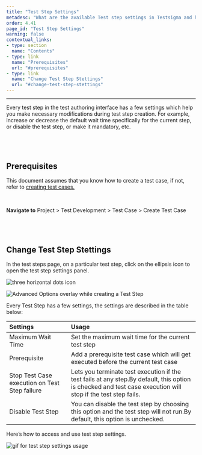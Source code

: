 ```yaml
---
title: "Test Step Settings"
metadesc: "What are the available Test step settings in Testsigma and how to use them"
order: 4.41
page_id: "Test Step Settings"
warning: false
contextual_links:
- type: section
  name: "Contents"
- type: link
  name: "Prerequisites"
  url: "#prerequisites"
- type: link
  name: "Change Test Step Stettings"
  url: "#change-test-step-stettings"
---
```


---

Every test step in the test authoring interface has a few settings which help you make necessary modifications during test step creation. For example, increase or decrease the default wait time specifically for the current step, or disable the test step, or make it mandatory, etc.

&emsp;
---

## **Prerequisites** 

This document assumes that you know how to create a test case, if not, refer to [creating test cases.](https://testsigma.com/docs/test-cases/manage/add-edit-delete/)

&emsp;  

**Navigate to** Project > Test Development > Test Case > Create Test Case

&emsp;
---

## **Change Test Step Stettings**

In the test steps page, on a particular test step, click on the ellipsis icon to open the test step settings panel.

![three horizontal dots icon](https://docs.testsigma.com/images/step-settings/three-horizontal-dots-icon.png)

![Advanced Options overlay while creating a Test Step](https://docs.testsigma.com/images/step-settings/create-test-step-advanced-options.png)

Every Test Step has a few settings, the settings are described in the table below:

| Settings | Usage |
|:------------------|:-------------|
|Maximum Wait Time|Set the maximum wait time for the current test step|
|Prerequisite |Add a prerequisite test case which will get executed before the current test case|
|Stop Test Case execution on Test Step failure|Lets you terminate test execution if the test fails at any step.By default, this option is checked and test case execution will stop if the test step fails.|
|Disable Test Step|You can disable the test step by choosing this option and the test step will not run.By default, this option is unchecked. |

Here’s how to access and use test step settings.

![gif for test step settings usage](https://docs.testsigma.com/images/step-settings/gif-for-test-step-settings-usage.gif)

